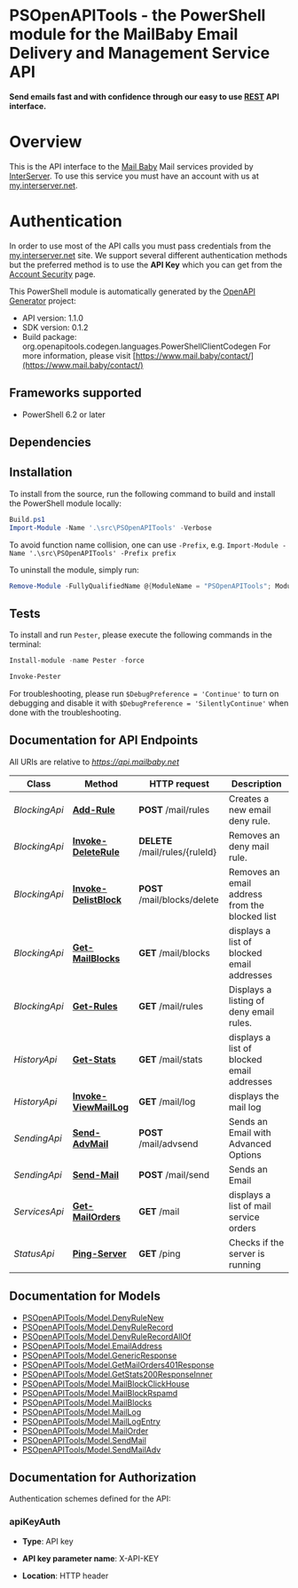 # PSOpenAPITools - the PowerShell module for the MailBaby Email Delivery and Management Service API

**Send emails fast and with confidence through our easy to use [REST](https://en.wikipedia.org/wiki/Representational_state_transfer) API interface.**
# Overview
This is the API interface to the [Mail Baby](https//mail.baby/) Mail services provided by [InterServer](https://www.interserver.net). To use this service you must have an account with us at [my.interserver.net](https://my.interserver.net).
# Authentication
In order to use most of the API calls you must pass credentials from the [my.interserver.net](https://my.interserver.net/) site.
We support several different authentication methods but the preferred method is to use the **API Key** which you can get from the [Account Security](https://my.interserver.net/account_security) page.


This PowerShell module is automatically generated by the [OpenAPI Generator](https://openapi-generator.tech) project:

- API version: 1.1.0
- SDK version: 0.1.2
- Build package: org.openapitools.codegen.languages.PowerShellClientCodegen
    For more information, please visit [https://www.mail.baby/contact/](https://www.mail.baby/contact/)

<a id="frameworks-supported"></a>
## Frameworks supported
- PowerShell 6.2 or later

<a id="dependencies"></a>
## Dependencies

<a id="installation"></a>
## Installation


To install from the source, run the following command to build and install the PowerShell module locally:
```powershell
Build.ps1
Import-Module -Name '.\src\PSOpenAPITools' -Verbose
```

To avoid function name collision, one can use `-Prefix`, e.g. `Import-Module -Name '.\src\PSOpenAPITools' -Prefix prefix`

To uninstall the module, simply run:
```powershell
Remove-Module -FullyQualifiedName @{ModuleName = "PSOpenAPITools"; ModuleVersion = "0.1.2"}
```

<a id="tests"></a>
## Tests

To install and run `Pester`, please execute the following commands in the terminal:

```powershell
Install-module -name Pester -force

Invoke-Pester
```

For troubleshooting, please run `$DebugPreference = 'Continue'` to turn on debugging and disable it with `$DebugPreference = 'SilentlyContinue'` when done with the troubleshooting.

## Documentation for API Endpoints

All URIs are relative to *https://api.mailbaby.net*

Class | Method | HTTP request | Description
------------ | ------------- | ------------- | -------------
*BlockingApi* | [**Add-Rule**](docs/BlockingApi.md#Add-Rule) | **POST** /mail/rules | Creates a new email deny rule.
*BlockingApi* | [**Invoke-DeleteRule**](docs/BlockingApi.md#Invoke-DeleteRule) | **DELETE** /mail/rules/{ruleId} | Removes an deny mail rule.
*BlockingApi* | [**Invoke-DelistBlock**](docs/BlockingApi.md#Invoke-DelistBlock) | **POST** /mail/blocks/delete | Removes an email address from the blocked list
*BlockingApi* | [**Get-MailBlocks**](docs/BlockingApi.md#Get-MailBlocks) | **GET** /mail/blocks | displays a list of blocked email addresses
*BlockingApi* | [**Get-Rules**](docs/BlockingApi.md#Get-Rules) | **GET** /mail/rules | Displays a listing of deny email rules.
*HistoryApi* | [**Get-Stats**](docs/HistoryApi.md#Get-Stats) | **GET** /mail/stats | displays a list of blocked email addresses
*HistoryApi* | [**Invoke-ViewMailLog**](docs/HistoryApi.md#Invoke-ViewMailLog) | **GET** /mail/log | displays the mail log
*SendingApi* | [**Send-AdvMail**](docs/SendingApi.md#Send-AdvMail) | **POST** /mail/advsend | Sends an Email with Advanced Options
*SendingApi* | [**Send-Mail**](docs/SendingApi.md#Send-Mail) | **POST** /mail/send | Sends an Email
*ServicesApi* | [**Get-MailOrders**](docs/ServicesApi.md#Get-MailOrders) | **GET** /mail | displays a list of mail service orders
*StatusApi* | [**Ping-Server**](docs/StatusApi.md#Ping-Server) | **GET** /ping | Checks if the server is running


## Documentation for Models

 - [PSOpenAPITools/Model.DenyRuleNew](docs/DenyRuleNew.md)
 - [PSOpenAPITools/Model.DenyRuleRecord](docs/DenyRuleRecord.md)
 - [PSOpenAPITools/Model.DenyRuleRecordAllOf](docs/DenyRuleRecordAllOf.md)
 - [PSOpenAPITools/Model.EmailAddress](docs/EmailAddress.md)
 - [PSOpenAPITools/Model.GenericResponse](docs/GenericResponse.md)
 - [PSOpenAPITools/Model.GetMailOrders401Response](docs/GetMailOrders401Response.md)
 - [PSOpenAPITools/Model.GetStats200ResponseInner](docs/GetStats200ResponseInner.md)
 - [PSOpenAPITools/Model.MailBlockClickHouse](docs/MailBlockClickHouse.md)
 - [PSOpenAPITools/Model.MailBlockRspamd](docs/MailBlockRspamd.md)
 - [PSOpenAPITools/Model.MailBlocks](docs/MailBlocks.md)
 - [PSOpenAPITools/Model.MailLog](docs/MailLog.md)
 - [PSOpenAPITools/Model.MailLogEntry](docs/MailLogEntry.md)
 - [PSOpenAPITools/Model.MailOrder](docs/MailOrder.md)
 - [PSOpenAPITools/Model.SendMail](docs/SendMail.md)
 - [PSOpenAPITools/Model.SendMailAdv](docs/SendMailAdv.md)


<a id="documentation-for-authorization"></a>
## Documentation for Authorization


Authentication schemes defined for the API:
<a id="apiKeyAuth"></a>
### apiKeyAuth

- **Type**: API key

- **API key parameter name**: X-API-KEY
- **Location**: HTTP header

